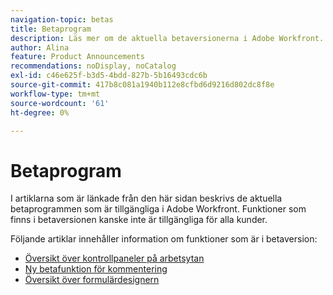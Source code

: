 ```yaml
---
navigation-topic: betas
title: Betaprogram
description: Läs mer om de aktuella betaversionerna i Adobe Workfront.
author: Alina
feature: Product Announcements
recommendations: noDisplay, noCatalog
exl-id: c46e625f-b3d5-4bdd-827b-5b16493cdc6b
source-git-commit: 417b8c081a1940b112e8cfbd6d9216d802dc8f8e
workflow-type: tm+mt
source-wordcount: '61'
ht-degree: 0%

---
```


# Betaprogram

I artiklarna som är länkade från den här sidan beskrivs de aktuella betaprogrammen som är tillgängliga i Adobe Workfront. Funktioner som finns i betaversionen kanske inte är tillgängliga för alla kunder.

Följande artiklar innehåller information om funktioner som är i betaversion:

* [Översikt över kontrollpaneler på arbetsytan](/help/quicksilver/reports-and-dashboards/dashboards/creating-and-managing-dashboards/canvas-dashboards-overview.md)
* [Ny betafunktion för kommentering](../betas/new-commenting-experience-beta/new-commenting-beta-experience-information.md)
* [Översikt över formulärdesignern](../../administration-and-setup/customize-workfront/create-manage-custom-forms/form-designer/form-designer-overview.md)


<!--

drafted for later when we start releasing features for the commenting experience. When we can launch the beta article for new commenting experience, replace what you have here with this: 
 
The features described in this page are currently available as part of beta programs. Features that are available in beta might not be available to all customers. 


## New commenting exprience Beta

* [New commenting experience](../betas/new-commenting-experience-beta/unified-commenting-experience.md)
* [New commenting experience beta release activity](../betas/new-commenting-experience-beta/new-commenting-beta-experience-information.md)

## New form designer Beta

* [Form designer overview](../../administration-and-setup/customize-workfront/create-manage-custom-forms/form-designer/form-designer-overview.md)

-->